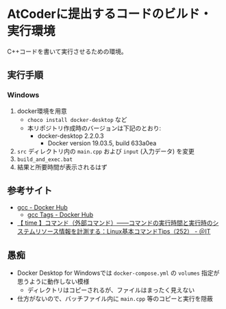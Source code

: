 # AtCoderに提出するコードのビルド・実行環境

C++コードを書いて実行させるための環境。

## 実行手順

### Windows

1. docker環境を用意
   * `choco install docker-desktop` など
   * 本リポジトリ作成時のバージョンは下記のとおり:
     * docker-desktop 2.2.0.3
       * Docker version 19.03.5, build 633a0ea
1. `src` ディレクトリ内の `main.cpp` および `input` (入力データ) を変更
1. `build_and_exec.bat`
1. 結果と所要時間が表示されるはず

## 参考サイト

* [gcc - Docker Hub](https://hub.docker.com/_/gcc/)
  * [gcc Tags - Docker Hub](https://hub.docker.com/_/gcc/?tab=tags&page=1&name=5.4)
* [【 time 】コマンド（外部コマンド）――コマンドの実行時間と実行時のシステムリソース情報を計測する：Linux基本コマンドTips（252） - ＠IT](https://www.atmarkit.co.jp/ait/articles/1810/25/news022.html)

## 愚痴

* Docker Desktop for Windowsでは `docker-compose.yml` の `volumes` 指定が思うように動作しない模様
  * ディレクトリはコピーされるが、ファイルはまったく見えない
* 仕方がないので、バッチファイル内に `main.cpp` 等のコピーと実行を隠蔽
